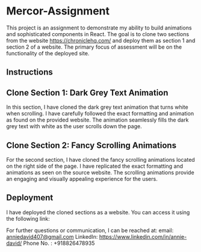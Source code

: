 # Mercor-Assignment
This project is an assignment to demonstrate my ability to build animations and sophisticated components in React. The goal is to clone two sections from the website https://chroniclehq.com/ and deploy them as section 1 and section 2 of a website. The primary focus of assessment will be on the functionality of the deployed site.
## Instructions

## Clone Section 1: Dark Grey Text Animation

In this section, I have cloned the dark grey text animation that turns white when scrolling. I have carefully followed the exact formatting and animation as found on the provided website. The animation seamlessly fills the dark grey text with white as the user scrolls down the page.

## Clone Section 2: Fancy Scrolling Animations

For the second section, I have cloned the fancy scrolling animations located on the right side of the page. I have replicated the exact formatting and animations as seen on the source website. The scrolling animations provide an engaging and visually appealing experience for the users.


## Deployment
I have deployed the cloned sections as a website. You can access it using the following link:


For further questions or communication, I can be reached at:
email: anniedavid407@gmail.com
LinkedIn: https://www.linkedin.com/in/annie-david/
Phone No. : +918826478935

